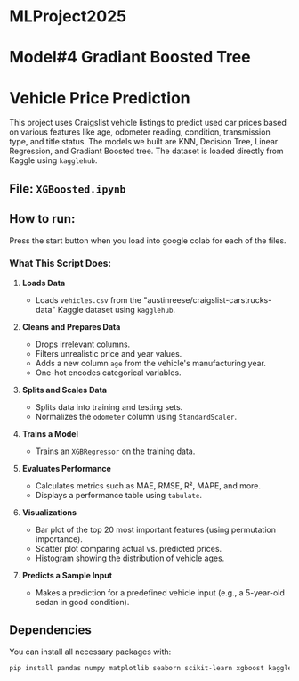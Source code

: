 # MLProject2025
# Model#4 Gradiant Boosted Tree
# Vehicle Price Prediction

This project uses Craigslist vehicle listings to predict used car prices based on various features like age, odometer reading, condition, transmission type, and title status. The models we built are KNN, Decision Tree, Linear Regression, and Gradiant Boosted tree. The dataset is loaded directly from Kaggle using `kagglehub`.

## File: `XGBoosted.ipynb`
## How to run:
Press the start button when you load into google colab for each of the files.

### What This Script Does:

1. **Loads Data**
   - Loads `vehicles.csv` from the "austinreese/craigslist-carstrucks-data" Kaggle dataset using `kagglehub`.

2. **Cleans and Prepares Data**
   - Drops irrelevant columns.
   - Filters unrealistic price and year values.
   - Adds a new column `age` from the vehicle's manufacturing year.
   - One-hot encodes categorical variables.

3. **Splits and Scales Data**
   - Splits data into training and testing sets.
   - Normalizes the `odometer` column using `StandardScaler`.

4. **Trains a Model**
   - Trains an `XGBRegressor` on the training data.

5. **Evaluates Performance**
   - Calculates metrics such as MAE, RMSE, R², MAPE, and more.
   - Displays a performance table using `tabulate`.

6. **Visualizations**
   - Bar plot of the top 20 most important features (using permutation importance).
   - Scatter plot comparing actual vs. predicted prices.
   - Histogram showing the distribution of vehicle ages.

7. **Predicts a Sample Input**
   - Makes a prediction for a predefined vehicle input (e.g., a 5-year-old sedan in good condition).

## Dependencies

You can install all necessary packages with:

```bash
pip install pandas numpy matplotlib seaborn scikit-learn xgboost kagglehub tabulate
